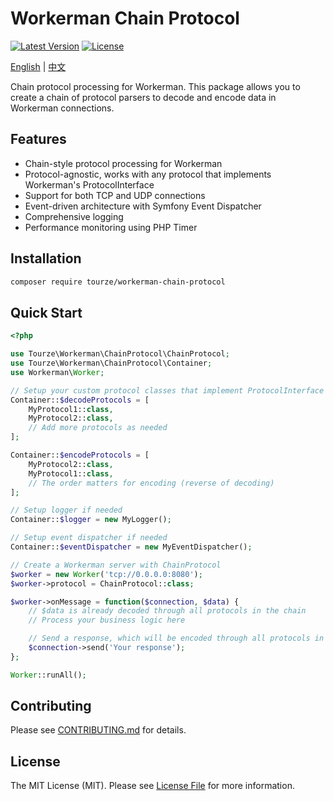 # Workerman Chain Protocol

[![Latest Version](https://img.shields.io/packagist/v/tourze/workerman-chain-protocol.svg?style=flat-square)](https://packagist.org/packages/tourze/workerman-chain-protocol)
[![License](https://img.shields.io/github/license/tourze/php-monorepo.svg?style=flat-square)](LICENSE)

[English](README.md) | [中文](README.zh-CN.md)

Chain protocol processing for Workerman. This package allows you to create a chain of protocol parsers to decode and encode data in Workerman connections.

## Features

- Chain-style protocol processing for Workerman
- Protocol-agnostic, works with any protocol that implements Workerman's ProtocolInterface
- Support for both TCP and UDP connections
- Event-driven architecture with Symfony Event Dispatcher
- Comprehensive logging
- Performance monitoring using PHP Timer

## Installation

```bash
composer require tourze/workerman-chain-protocol
```

## Quick Start

```php
<?php

use Tourze\Workerman\ChainProtocol\ChainProtocol;
use Tourze\Workerman\ChainProtocol\Container;
use Workerman\Worker;

// Setup your custom protocol classes that implement ProtocolInterface
Container::$decodeProtocols = [
    MyProtocol1::class, 
    MyProtocol2::class,
    // Add more protocols as needed
];

Container::$encodeProtocols = [
    MyProtocol2::class,
    MyProtocol1::class,
    // The order matters for encoding (reverse of decoding)
];

// Setup logger if needed
Container::$logger = new MyLogger();

// Setup event dispatcher if needed
Container::$eventDispatcher = new MyEventDispatcher();

// Create a Workerman server with ChainProtocol
$worker = new Worker('tcp://0.0.0.0:8080');
$worker->protocol = ChainProtocol::class;

$worker->onMessage = function($connection, $data) {
    // $data is already decoded through all protocols in the chain
    // Process your business logic here

    // Send a response, which will be encoded through all protocols in the chain
    $connection->send('Your response');
};

Worker::runAll();
```

## Contributing

Please see [CONTRIBUTING.md](CONTRIBUTING.md) for details.

## License

The MIT License (MIT). Please see [License File](LICENSE) for more information.
